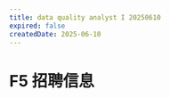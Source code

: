 ```yaml
---
title: data quality analyst I 20250610
expired: false
createdDate: 2025-06-10
---
```


# F5 招聘信息

<JobPostingTable job-posting-json-path="f5/data/data-quality-analyst-20250610" />